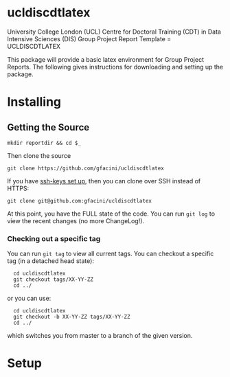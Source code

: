 # ucldiscdtlatex
University College London (UCL) Centre for Doctoral Training (CDT) in Data Intensive Sciences (DIS) Group Project Report Template = UCLDISCDTLATEX

This package will provide a basic latex environment for Group Project Reports. The following gives instructions for downloading and setting up the package.

# Installing


## Getting the Source

```
mkdir reportdir && cd $_
```

Then clone the source

```
git clone https://github.com/gfacini/ucldiscdtlatex
```

If you have [ssh-keys set up](https://help.github.com/articles/generating-ssh-keys/), then you can clone over SSH instead of HTTPS:

```
git clone git@github.com:gfacini/ucldiscdtlatex
```

At this point, you have the FULL state of the code. You can run ``git log`` to view the recent changes (no more ChangeLog!).

### Checking out a specific tag

You can run ``git tag`` to view all current tags. You can checkout a specific tag (in a detached head state):

```
  cd ucldiscdtlatex
  git checkout tags/XX-YY-ZZ
  cd ../
```

or you can use:

```
  cd ucldiscdtlatex
  git checkout -b XX-YY-ZZ tags/XX-YY-ZZ
  cd ../
```

which switches you from master to a branch of the given version.

# Setup

